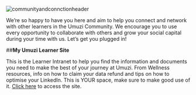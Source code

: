 ![communityandconnctionheader](communityandconnectionheader.png)

We’re so happy to have you here and aim to help you connect and network with other learners in the Umuzi Community. We encourage you to use every opportunity to collaborate with others and grow your social capital during your time with us.
Let’s get you plugged in!

##**My Umuzi Learner Site**

This is the Learner Intranet to help you find the information and documents you need to make the best of your journey at Umuzi. From Wellness resources, info on how to claim your data refund and tips on how to optimise your LinkedIn. This is YOUR space, make sure to make good use of it. [Click here](https://sites.google.com/umuzi.org/umuzi-recruits-home/whats-news?authuser=1) to access the site.

